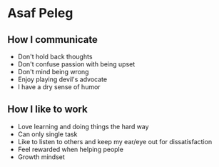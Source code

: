 # Asaf Peleg

## How I communicate
* Don't hold back thoughts
* Don't confuse passion with being upset
* Don't mind being wrong
* Enjoy playing devil's advocate
* I have a dry sense of humor

## How I like to work
* Love learning and doing things the hard way
* Can only single task
* Like to listen to others and keep my ear/eye out for dissatisfaction 
* Feel rewarded when helping people
* Growth mindset
